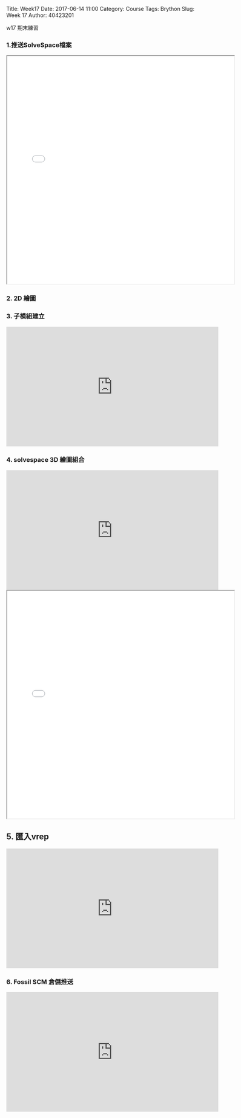 Title: Week17
Date: 2017-06-14 11:00
Category: Course
Tags: Brython
Slug: Week 17
Author: 40423201



w17 期末練習

<!-- PELICAN_END_SUMMARY -->

<h3> 1.推送SolveSpace檔案</h3>

<iframe src="./../data/w17/40423201.html"width="600"height="600"></iframe>


<h3>2. 2D 繪圖</h3>


<!-- 導入 Brython 標準程式庫 -->
 <script src="../data/Brython-3.3.1/brython.js"></script>
<script src="../data/Brython-3.3.1/brython_stdlib.js"></script>
 
<!-- 啟動 Brython -->
<script>
window.onload=function(){
// 設定 data/py 為共用程式路徑
brython({debug:1, pythonpath:['./../data/py']});
}
</script>

<!-- 以下實際利用  Brython 繪圖-->
<canvas id="onegear2" width="800" height="600"></canvas>
<div id="onegear_div" width="800" height="20"></div>

<script type="text/python3">
from browser import document as doc
import math
# deg 為角度轉為徑度的轉換因子
deg = math.pi/180.
# 定義 Spur 類別
class Spur(object):
    def __init__(self, ctx):
        self.ctx = ctx
 
# 設定畫線參數 
    def create_line(self, x1, y1, x2, y2, width=3, fill="#f78a74"):
        self.ctx.beginPath()
        self.ctx.lineWidth = width
        self.ctx.moveTo(x1, y1)
        self.ctx.lineTo(x2, y2)
        self.ctx.strokeStyle = fill
        self.ctx.stroke()
    def create_line2(self, x1, y1, x2, y2, width=3, fill="#ef8f7c"):
        self.ctx.beginPath()
        self.ctx.lineWidth = width
        self.ctx.moveTo(x1, y1)
        self.ctx.lineTo(x2, y2)
        self.ctx.strokeStyle = fill
        self.ctx.stroke()
    def create_line3(self, x1, y1, x2, y2, width=3, fill="#798aea"):
        self.ctx.beginPath()
        self.ctx.lineWidth = width
        self.ctx.moveTo(x1, y1)
        self.ctx.lineTo(x2, y2)
        self.ctx.strokeStyle = fill
        self.ctx.stroke()
        

    def Gear(self, midx, midy, rp, n=20, pa=20, color="black"):
        
        rp = 250
        imax = 15
        m=2*rp/n
        a=m
        d=1.25*m
        ra=rp+a

        # self.create_line(起點X, 起點Y, 終點X, 終點Y)

        
        self.create_line2(384.1947976951, 169.1567173658, 489.3651263775, 331.3752774882)
        self.create_line2(203.7674751466, 343.7563406556, 247.9521167964, 520.7367176567)
        self.create_line2(247.9521167964, 520.7367176567, 354.7536604990, 409.9593670734)
        self.create_line2(435.3113763855, 357.7743666275, 551.4270504362,423.7243603515)
        self.create_line2(551.4270504362, 301.0651090795, 551.4270504362,423.7243603515)
        self.create_line3(0, 600, 692.2975863138,378.6920323223)
        self.create_line3(0, 600,692.2975863138,600)
        self.create_line2(384.1947976951,169.1567173658,272.2335233745,373.7767003923)
        self.create_line2(203.7674751466,343.7563406556,354.7536604990,409.9593670734)
        self.create_line2(435.3113763855,357.7743666275,551.4270504362,301.0651090795)

        if rd>rb:
            dr = (ra-rd)/imax
        else:
            dr=(ra-rb)/imax
        sigma=math.pi/(2*n)+math.tan(pa*deg)-pa*deg
        for j in range(-9, 10, +1):
            ang=-2.*j*math.pi/n+sigma
            ang2=2.*j*math.pi/n+sigma
            lxd=midx+rd*math.sin(ang2-2.*math.pi/n)
            lyd=midy-rd*math.cos(ang2-2.*math.pi/n)
            for i in range(imax+1):
                if rd>rb:
                    r=rd+i*dr
                else:
                    r=rb+i*dr
                theta=math.sqrt((r*r)/(rb*rb)-1.)
                alpha=theta-math.atan(theta)
                xpt=r*math.sin(alpha-ang)
                ypt=r*math.cos(alpha-ang)
                xd=rd*math.sin(-ang)
                yd=rd*math.cos(-ang)
                if(i==0):
                    last_x = midx+xd
                    last_y = midy-yd
            self.create_line((lxd),(lyd),(midx+xd),(midy-yd),fill=color)
            for i in range(imax+1):
                if rd>rb:
                    r=rd+i*dr
                else:
                    r=rb+i*dr
                theta=math.sqrt((r*r)/(rb*rb)-1.)
                alpha=theta-math.atan(theta)
                xpt=r*math.sin(ang2-alpha)
                ypt=r*math.cos(ang2-alpha)
                xd=rd*math.sin(ang2)
                yd=rd*math.cos(ang2)
                if(i==0):
                    last_x = midx+xd
                    last_y = midy-yd
                self.create_line((midx+xpt),(midy-ypt),(last_x),(last_y),fill=color)   
                if(i==imax):
                    rfx=midx+xpt
                    rfy=midy-ypt
                last_x = midx+xpt
                last_y = midy-ypt
            self.create_line(lfx,lfy,rfx,rfy,fill=color)
canvas = doc['onegear2']
ctx = canvas.getContext("2d")
x = (canvas.width)/2
y = (canvas.height)/2
r = 0.8*(canvas.height/2)
# 齒數
n = 36
# 壓力角
pa = 20
Spur(ctx).Gear(x, y, r, n, pa, "blue")
</script>


<h3>3. 子模組建立</h3>

<iframe width="560" height="315" src="https://www.youtube.com/embed/YkABXlRXNP0" frameborder="0" allowfullscreen></iframe>


<h3>4. solvespace 3D 繪圖組合</h3>

<iframe width="560" height="315" src="https://www.youtube.com/embed/Gdpe7u3dv2w" frameborder="0" allowfullscreen></iframe>


<iframe src="./../data/w17/f.html"width="600"height="600"></iframe>
 


<h2>5. 匯入vrep</h2>

<iframe width="560" height="315" src="https://www.youtube.com/embed/zjmRo41SN8w" frameborder="0" allowfullscreen></iframe>
 

<h3>6. Fossil SCM 倉儲推送</h3>

<iframe width="560" height="315" src="https://www.youtube.com/embed/i_gXHODqk1k" frameborder="0" allowfullscreen></iframe>
